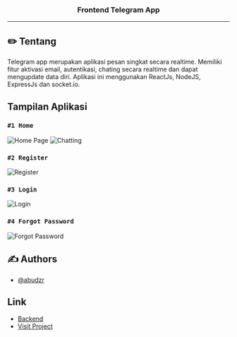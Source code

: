 <h3 align="center">Frontend Telegram App</h3>

---

## ✏️ Tentang

Telegram app merupakan aplikasi pesan singkat secara realtime. Memiliki fitur aktivasi email, autentikasi, chating secara realtime dan dapat mengupdate data diri. Aplikasi ini menggunakan ReactJs, NodeJS, ExpressJs dan socket.io.

## Tampilan Aplikasi

### `#1 Home`

![Home Page](https://user-images.githubusercontent.com/68935056/117011418-05058400-ad18-11eb-9870-9b7ac0517767.jpg)
![Chatting](https://user-images.githubusercontent.com/68935056/117015140-a5a97300-ad1b-11eb-8732-9e0bdc7e15fd.jpg)

### `#2 Register`

![Register](https://user-images.githubusercontent.com/68935056/116992201-e0051700-acff-11eb-924f-01021e8bb3d2.jpg)

### `#3 Login`

![Login](https://user-images.githubusercontent.com/68935056/116992078-b1873c00-acff-11eb-9ff4-15537125d4c1.jpg)

### `#4 Forgot Password`

![Forgot Password](https://user-images.githubusercontent.com/68935056/116992290-fd39e580-acff-11eb-9e3d-059240ed3d8d.jpg)

## ✍️ Authors

- [@abudzr](https://github.com/abudzr)

## Link

- [Backend](https://github.com/abudzr/telegramApp-backend)
- [Visit Project](https://telegramaps.netlify.app/)
